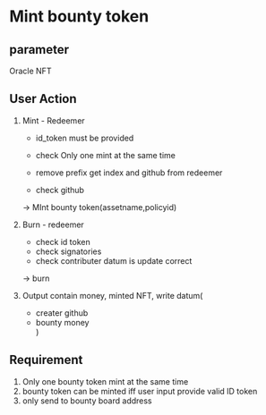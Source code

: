 # Mint bounty token

## parameter

Oracle NFT

## User Action

1. Mint - Redeemer

   - id_token must be provided

   - check Only one mint at the same time

   - remove prefix get index and github from redeemer

   - check github

   -> MInt bounty token(assetname,policyid)

2. Burn - redeemer

   - check id token
   - check signatories
   - check contributer datum is update correct

   -> burn

3. Output contain money, minted NFT,
   write datum(
   - creater github
   - bounty money  
     )

## Requirement

1. Only one bounty token mint at the same time
2. bounty token can be minted iff user input provide valid ID token
3. only send to bounty board address
